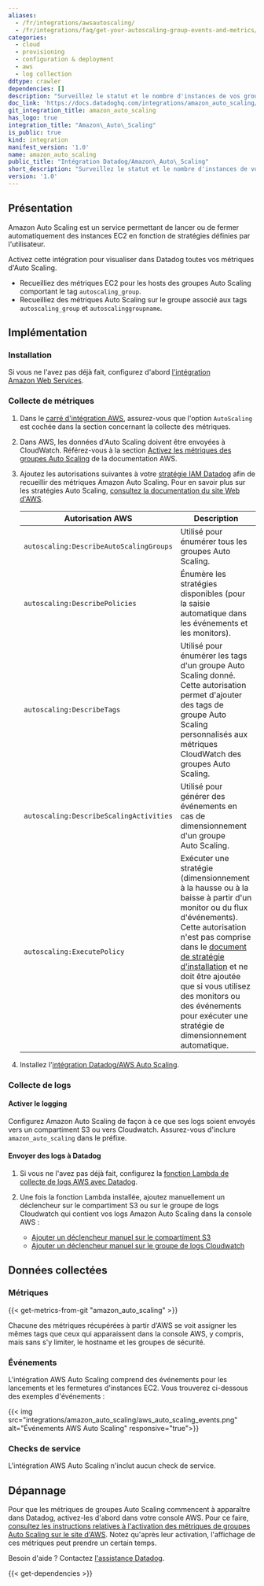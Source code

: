 ```yaml
---
aliases:
  - /fr/integrations/awsautoscaling/
  - /fr/integrations/faq/get-your-autoscaling-group-events-and-metrics/
categories:
  - cloud
  - provisioning
  - configuration & deployment
  - aws
  - log collection
ddtype: crawler
dependencies: []
description: "Surveillez le statut et le nombre d'instances de vos groupes Auto\_Scaling."
doc_link: 'https://docs.datadoghq.com/integrations/amazon_auto_scaling/'
git_integration_title: amazon_auto_scaling
has_logo: true
integration_title: "Amazon\_Auto\_Scaling"
is_public: true
kind: integration
manifest_version: '1.0'
name: amazon_auto_scaling
public_title: "Intégration Datadog/Amazon\_Auto\_Scaling"
short_description: "Surveillez le statut et le nombre d'instances de vos groupes Auto\_Scaling."
version: '1.0'
---
```

## Présentation

Amazon Auto Scaling est un service permettant de lancer ou de fermer automatiquement des instances EC2 en fonction de stratégies définies par l'utilisateur.

Activez cette intégration pour visualiser dans Datadog toutes vos métriques d'Auto Scaling.

* Recueilliez des métriques EC2 pour les hosts des groupes Auto Scaling comportant le tag `autoscaling_group`.
* Recueilliez des métriques Auto Scaling sur le groupe associé aux tags `autoscaling_group` et `autoscalinggroupname`.

## Implémentation
### Installation

Si vous ne l'avez pas déjà fait, configurez d'abord [l'intégration Amazon Web Services][1].

### Collecte de métriques

1. Dans le [carré d'intégration AWS][2], assurez-vous que l'option `AutoScaling` est cochée dans la section concernant la collecte des métriques.

2. Dans AWS, les données d'Auto Scaling doivent être envoyées à CloudWatch. Référez-vous à la section [Activez les métriques des groupes Auto Scaling][3] de la documentation AWS.

3. Ajoutez les autorisations suivantes à votre [stratégie IAM Datadog][4] afin de recueillir des métriques Amazon Auto Scaling. Pour en savoir plus sur les stratégies Auto Scaling, [consultez la documentation du site Web d'AWS][5].

    | Autorisation AWS                          | Description                                                                                                                                                                                                                                              |
    | --------------------------------------- | -------------------------------------------------------------------------------------------------------------------------------------------------------------------------------------------------------------------------------------------------------- |
    | `autoscaling:DescribeAutoScalingGroups` | Utilisé pour énumérer tous les groupes Auto Scaling.                                                                                                                                                                                                        |
    | `autoscaling:DescribePolicies`          | Énumère les stratégies disponibles (pour la saisie automatique dans les événements et les monitors).                                                                                                                                                                                    |
    | `autoscaling:DescribeTags`              | Utilisé pour énumérer les tags d'un groupe Auto Scaling donné. Cette autorisation permet d'ajouter des tags de groupe Auto Scaling personnalisés aux métriques CloudWatch des groupes Auto Scaling.                                                                                                                                               |
    | `autoscaling:DescribeScalingActivities` | Utilisé pour générer des événements en cas de dimensionnement d'un groupe Auto Scaling.                                                                                                                                                                                               |
    | `autoscaling:ExecutePolicy`             | Exécuter une stratégie (dimensionnement à la hausse ou à la baisse à partir d'un monitor ou du flux d'événements).<br>Cette autorisation n'est pas comprise dans le [document de stratégie d'installation](#installation) et ne doit être ajoutée que si vous utilisez des monitors ou des événements pour exécuter une stratégie de dimensionnement automatique. |

4. Installez l'[intégration Datadog/AWS Auto Scaling][6].

### Collecte de logs
#### Activer le logging

Configurez Amazon Auto Scaling de façon à ce que ses logs soient envoyés vers un compartiment S3 ou vers Cloudwatch. Assurez-vous d'inclure `amazon_auto_scaling` dans le préfixe.

#### Envoyer des logs à Datadog

1. Si vous ne l'avez pas déjà fait, configurez la [fonction Lambda de collecte de logs AWS avec Datadog][7].
2. Une fois la fonction Lambda installée, ajoutez manuellement un déclencheur sur le compartiment S3 ou sur le groupe de logs Cloudwatch qui contient vos logs Amazon Auto Scaling dans la console AWS :

    * [Ajouter un déclencheur manuel sur le compartiment S3][8]
    * [Ajouter un déclencheur manuel sur le groupe de logs Cloudwatch][9]


## Données collectées
### Métriques
{{< get-metrics-from-git "amazon_auto_scaling" >}}


Chacune des métriques récupérées à partir d'AWS se voit assigner les mêmes tags que ceux qui apparaissent dans la console AWS, y compris, mais sans s'y limiter, le hostname et les groupes de sécurité.

### Événements
L'intégration AWS Auto Scaling comprend des événements pour les lancements et les fermetures d'instances EC2. Vous trouverez ci-dessous des exemples d'événements :

{{< img src="integrations/amazon_auto_scaling/aws_auto_scaling_events.png" alt="Événements AWS Auto Scaling" responsive="true">}}

### Checks de service
L'intégration AWS Auto Scaling n'inclut aucun check de service.

## Dépannage

Pour que les métriques de groupes Auto Scaling commencent à apparaître dans Datadog, activez-les d'abord dans votre console AWS. Pour ce faire, [consultez les instructions relatives à l'activation des métriques de groupes Auto Scaling sur le site d'AWS][11]. Notez qu'après leur activation, l'affichage de ces métriques peut prendre un certain temps.

Besoin d'aide ? Contactez [l'assistance Datadog][12].

[1]: https://docs.datadoghq.com/fr/integrations/amazon_web_services
[2]: https://app.datadoghq.com/account/settings#integrations/amazon_web_services
[3]: https://docs.aws.amazon.com/autoscaling/ec2/userguide/as-instance-monitoring.html#as-enable-group-metrics
[4]: https://docs.datadoghq.com/fr/integrations/amazon_web_services/#installation
[5]: https://docs.aws.amazon.com/IAM/latest/UserGuide/list_application-autoscaling.html
[6]: https://app.datadoghq.com/account/settings#integrations/amazon_auto_scaling
[7]: https://docs.datadoghq.com/fr/integrations/amazon_web_services/?tab=allpermissions#create-a-new-lambda-function
[8]: https://docs.datadoghq.com/fr/integrations/amazon_web_services/?tab=allpermissions#collecting-logs-from-s3-buckets
[9]: https://docs.datadoghq.com/fr/integrations/amazon_web_services/?tab=allpermissions#collecting-logs-from-cloudwatch-log-group
[10]: https://github.com/DataDog/dogweb/blob/prod/integration/amazon_auto_scaling/amazon_auto_scaling_metadata.csv
[11]: http://docs.aws.amazon.com/autoscaling/latest/userguide/as-instance-monitoring.html#enable-detailed-instance-metrics
[12]: https://docs.datadoghq.com/fr/help


{{< get-dependencies >}}